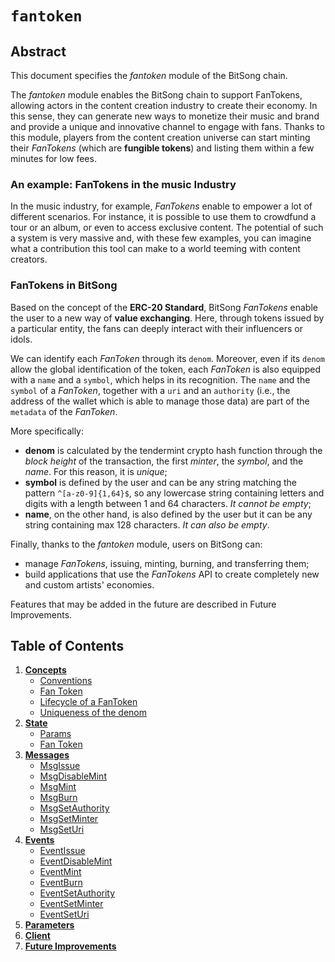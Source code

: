 # `fantoken`

## Abstract

This document specifies the _fantoken_ module of the BitSong chain.

The _fantoken_ module enables the BitSong chain to support FanTokens, allowing actors in the content creation industry to create their economy. In this sense, they can generate new ways to monetize their music and brand and provide a unique and innovative channel to engage with fans. Thanks to this module, players from the content creation universe can start minting their _FanTokens_ (which are **fungible tokens**) and listing them within a few minutes for low fees.

### An example: FanTokens in the music Industry

In the music industry, for example, _FanTokens_ enable to empower a lot of different scenarios. For instance, it is possible to use them to crowdfund a tour or an album, or even to access exclusive content. The potential of such a system is very massive and, with these few examples, you can imagine what a contribution this tool can make to a world teeming with content creators.

### FanTokens in BitSong

Based on the concept of the **ERC-20 Standard**, BitSong _FanTokens_ enable the user to a new way of **value exchanging**. Here, through tokens issued by a particular entity, the fans can deeply interact with their influencers or idols.

We can identify each _FanToken_ through its `denom`.
Moreover, even if its `denom` allow the global identification of the token, each _FanToken_ is also equipped with a `name` and a `symbol`, which helps in its recognition. The `name` and the `symbol` of a _FanToken_, together with a `uri` and an `authority` (i.e., the address of the wallet which is able to manage those data) are part of the `metadata` of the _FanToken_.

More specifically:

- **denom** is calculated by the tendermint crypto hash function through the *block height* of the transaction, the first *minter*, the *symbol*, and the *name*. For this reason, it is _unique_;
- **symbol** is defined by the user and can be any string matching the pattern `^[a-z0-9]{1,64}$`, so any lowercase string containing letters and digits with a length between 1 and 64 characters. _It cannot be empty_;
- **name**, on the other hand, is also defined by the user but it can be any string containing max 128 characters. _It can also be empty_.

Finally, thanks to the _fantoken_ module, users on BitSong can:

- manage _FanTokens_, issuing, minting, burning, and transferring them;
- build applications that use the _FanTokens_ API to create completely new and custom artists' economies.

Features that may be added in the future are described in Future Improvements.

## Table of Contents

1. **[Concepts](01_concepts.md)**
   - [Conventions](01_concepts.md#Conventions)
   - [Fan Token](01_concepts.md#Fan-token)
   - [Lifecycle of a FanToken](01_concepts.md#Lifecycle-of-a-fan-token)
   - [Uniqueness of the denom](01_concepts.md#Uniqueness-of-the-denom)
2. **[State](02_state.md)**
   - [Params](02_state.md#Params)
   - [Fan Token](02_state.md#Token)
     <!--
     State Transitions
     -->
     <!--
     Keeper
     -->
3. **[Messages](03_messages.md)**
   - [MsgIssue](03_messages.md#MsgIssue)
   - [MsgDisableMint](03_messages.md#MsgDisableMint)
   - [MsgMint](03_messages.md#MsgMint)
   - [MsgBurn](03_messages.md#MsgBurn)
   - [MsgSetAuthority](03_messages.md#MsgSetAuthority)
   - [MsgSetMinter](03_messages.md#MsgSetMinter)
   - [MsgSetUri](03_messages.md#MsgSetUri)
     <!--
     Begin-Block
     -->
     <!--
     End-Block
     -->
4. **[Events](04_events.md)**
   - [EventIssue](04_events.md#EventIssue)
   - [EventDisableMint](04_events.md#EventDisableMint)
   - [EventMint](04_events.md#EventMint)
   - [EventBurn](04_events.md#EventBurn)
   - [EventSetAuthority](04_events.md#EventSetAuthority)
   - [EventSetMinter](04_events.md#EventSetMinter)
   - [EventSetUri](04_events.md#EventSetUri)
5. **[Parameters](05_parameters.md)**
   <!--
   Test Cases
   -->
   <!--
   Benchmarks
   -->
6. **[Client](06_client.md)**
7. **[Future Improvements](07_future_improvements.md)**
